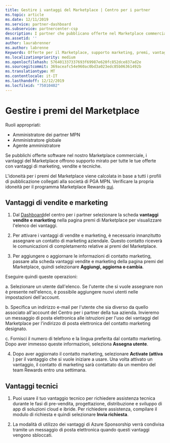 ```yaml
---
title: Gestire i vantaggi del Marketplace | Centro per i partner
ms.topic: article
ms.date: 12/11/2019
ms.service: partner-dashboard
ms.subservice: partnercenter-csp
description: I partner che pubblicano offerte nel Marketplace commerciale sono idonei per i vantaggi che offrono supporto marketing.
ms.assetid: ''
author: laurabrenner
ms.author: labrenne
Keywords: Offerte per il Marketplace, supporto marketing, premi, vantaggi per gli editori
ms.localizationpriority: medium
ms.openlocfilehash: 576401337337693f69987e620fc852dce837ad2e
ms.sourcegitcommit: 369aceafc54e960ac0bd3a023edc85b06361492b
ms.translationtype: MT
ms.contentlocale: it-IT
ms.lasthandoff: 12/12/2019
ms.locfileid: "75010402"
---
```

# <a name="manage-marketplace-rewards"></a>Gestire i premi del Marketplace

Ruoli appropriati:

- Amministratore dei partner MPN
- Amministratore globale
- Agente amministratore

Se pubblichi offerte software nel nostro Marketplace commerciale, i vantaggi del Marketplace offrono supporto mirato per tutte le tue offerte con vantaggi di marketing, vendite e tecniche. 

L'idoneità per i premi del Marketplace viene calcolata in base a tutti i profili di pubblicazione collegati alla società di PGA MPN. Verificare la propria idoneità per il programma Marketplace Rewards [qui](https://partner.microsoft.com/dashboard/mpn/program/commercialmarketplace). 


## <a name="sales-and-marketing-benefits"></a>Vantaggi di vendite e marketing

1. Dal [Dashboard](https://partner.microsoft.com/dashboard)del centro per i partner selezionare la scheda **vantaggi vendite e marketing** nella pagina premi di Marketplace per visualizzare l'elenco dei vantaggi. 

2. Per attivare i vantaggi di vendite e marketing, è necessario innanzitutto assegnare un contatto di marketing aziendale. Questo contatto riceverà le comunicazioni di completamento relative ai premi del Marketplace.

3. Per aggiungere o aggiornare le informazioni di contatto marketing, passare alla scheda vantaggi vendite e marketing della pagina premi del Marketplace, quindi selezionare **Aggiungi, aggiorna o cambia**. 

Eseguire quindi queste operazioni:

a. Selezionare un utente dall'elenco. Se l'utente che si vuole assegnare non è presente nell'elenco, è possibile aggiungere nuovi utenti nelle impostazioni dell'account.

b. Specifica un indirizzo e-mail per l'utente che sia diverso da quello associato all'account del Centro per i partner della tua azienda. Invieremo un messaggio di posta elettronica alle istruzioni per l'uso dei vantaggi del Marketplace per l'indirizzo di posta elettronica del contatto marketing designato.

c. Fornisci il numero di telefono e la lingua preferita dal contatto marketing. Dopo aver immesso queste informazioni, seleziona **Assegna utente**.

4. Dopo aver aggiornato il contatto marketing, selezionare **Activate (attiva** ) per il vantaggio che si vuole iniziare a usare. Una volta attivato un vantaggio, il contatto di marketing sarà contattato da un membro del team Rewards entro una settimana.

## <a name="technical-benefits"></a>Vantaggi tecnici

1. Puoi usare il tuo vantaggio tecnico per richiedere assistenza tecnica durante le fasi di pre-vendita, progettazione, distribuzione e sviluppo di app di soluzioni cloud e ibride. Per richiedere assistenza, compilare il modulo di richiesta e quindi selezionare **Invia richiesta**.

2. La modalità di utilizzo dei vantaggi di Azure Sponsorship verrà condivisa tramite un messaggio di posta elettronica quando questi vantaggi vengono sbloccati. 

